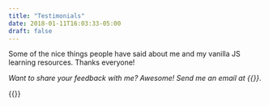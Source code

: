 ```yaml
---
title: "Testimonials"
date: 2018-01-11T16:03:33-05:00
draft: false
---
```


Some of the nice things people have said about me and my vanilla JS learning resources. Thanks everyone!

*Want to share your feedback with me? Awesome! Send me an email at {{<email>}}*.

{{<testimonials>}}